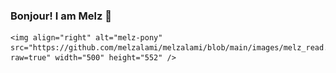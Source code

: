 ### Bonjour! I am Melz 👋

    <img align="right" alt="melz-pony" src="https://github.com/melzalami/melzalami/blob/main/images/melz_read.png?raw=true" width="500" height="552" />